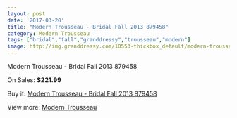 ```yaml
---
layout: post
date: '2017-03-20'
title: "Modern Trousseau - Bridal Fall 2013 879458"
category: Modern Trousseau
tags: ["bridal","fall","granddressy","trousseau","modern"]
image: http://img.granddressy.com/10553-thickbox_default/modern-trousseau-bridal-fall-2013-879458.jpg
---
```

Modern Trousseau - Bridal Fall 2013 879458

On Sales: **$221.99**
<a href="https://www.granddressy.com/en/modern-trousseau/9675-modern-trousseau-bridal-fall-2013-879458.html"><amp-img layout="responsive" width="600" height="600" src="//img.granddressy.com/10553-thickbox_default/modern-trousseau-bridal-fall-2013-879458.jpg" alt="Modern Trousseau - Bridal Fall 2013 879458 0" /></a>

Buy it: [Modern Trousseau - Bridal Fall 2013 879458](https://www.granddressy.com/en/modern-trousseau/9675-modern-trousseau-bridal-fall-2013-879458.html "Modern Trousseau - Bridal Fall 2013 879458")

View more: [Modern Trousseau](https://www.granddressy.com/en/261-modern-trousseau "Modern Trousseau")